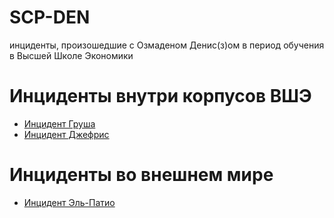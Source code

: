 # SCP-DEN
инциденты, произошедшие с Озмаденом Денис(з)ом в период обучения в Высшей Школе Экономики

# Инциденты внутри корпусов ВШЭ
- [Инцидент Груша](insideHSE/grusha.md)
- [Инцидент Джефрис](insideHSE/Jeffries.md)

# Инциденты во внешнем мире
- [Инцидент Эль-Патио](insideHSE/Elpatio.md)
